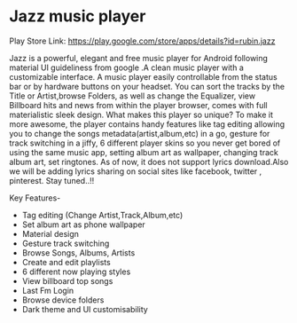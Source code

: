 # Jazz music player

Play Store Link: https://play.google.com/store/apps/details?id=rubin.jazz

Jazz is a powerful, elegant and free music player for Android following material UI guideliness from google .A clean music player with a customizable interface.
A music player easily controllable from the status bar or by hardware buttons on your headset.
You can sort the tracks by the Title or Artist,browse Folders, as well as change the Equalizer, view Billboard hits and news from within the player browser,
comes with full materialistic sleek design.
What makes this player so unique?
To make it more awesome, the player contains handy features like tag editing allowing you to change the songs metadata(artist,album,etc)
in a go, gesture for track switching in a jiffy, 6 different player skins so you never get bored of using the same music app,
setting album art as wallpaper, changing track album art, set ringtones.
As of now, it does not support lyrics download.Also we will be adding lyrics sharing on social sites like facebook, twitter , pinterest. Stay tuned..!!

Key Features-

- Tag editing (Change Artist,Track,Album,etc)
- Set album art as phone wallpaper
- Material design
- Gesture track switching
- Browse Songs, Albums, Artists
- Create and edit playlists
- 6 different now playing styles
- View billboard top songs
- Last Fm Login
- Browse device folders
- Dark theme and UI customisability

